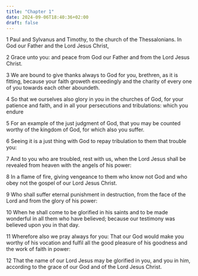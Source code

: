 ```yaml
---
title: "Chapter 1"
date: 2024-09-06T18:40:36+02:00
draft: false
---
```




1 Paul and Sylvanus and Timothy, to the church of the Thessalonians. In God our Father and the Lord Jesus Christ,

2 Grace unto you: and peace from God our Father and from the Lord Jesus Christ.

3 We are bound to give thanks always to God for you, brethren, as it is fitting, because your faith groweth exceedingly and the charity of every one of you towards each other aboundeth.

4 So that we ourselves also glory in you in the churches of God, for your patience and faith, and in all your persecutions and tribulations: which you endure

5 For an example of the just judgment of God, that you may be counted worthy of the kingdom of God, for which also you suffer.

6 Seeing it is a just thing with God to repay tribulation to them that trouble you:

7 And to you who are troubled, rest with us, when the Lord Jesus shall be revealed from heaven with the angels of his power:

8 In a flame of fire, giving vengeance to them who know not God and who obey not the gospel of our Lord Jesus Christ.

9 Who shall suffer eternal punishment in destruction, from the face of the Lord and from the glory of his power:

10 When he shall come to be glorified in his saints and to be made wonderful in all them who have believed; because our testimony was believed upon you in that day.

11 Wherefore also we pray always for you: That our God would make you worthy of his vocation and fulfil all the good pleasure of his goodness and the work of faith in power:

12 That the name of our Lord Jesus may be glorified in you, and you in him, according to the grace of our God and of the Lord Jesus Christ.

